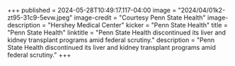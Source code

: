 +++
published = 2024-05-28T10:49:17.117-04:00
image = "2024/04/01k2-zt95-31c9-5evw.jpeg"
image-credit = "Courtesy Penn State Health"
image-description = "Hershey Medical Center"
kicker = "Penn State Health"
title = "Penn State Health"
linktitle = "Penn State Health discontinued its liver and kidney transplant programs amid federal scrutiny."
description = "Penn State Health discontinued its liver and kidney transplant programs amid federal scrutiny."
+++
